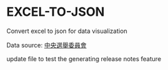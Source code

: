 # EXCEL-TO-JSON

Convert excel to json for data visualization

Data source: [中央選舉委員會](https://db.cec.gov.tw/ElecTable/Election?type=President)

update file to test the generating release notes feature
